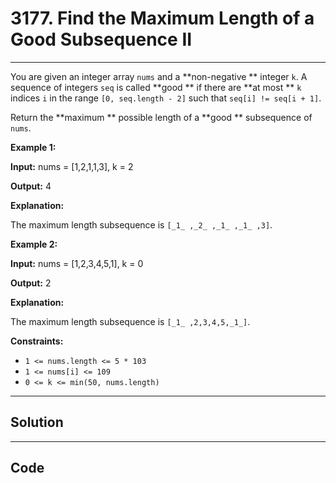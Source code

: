 # 3177. Find the Maximum Length of a Good Subsequence II

---

You are given an integer array `nums` and a **non-negative ** integer `k`. A sequence of integers `seq` is called **good ** if there are **at most ** `k` indices `i` in the range `[0, seq.length - 2]` such that `seq[i] != seq[i + 1]`.

Return the **maximum ** possible length of a **good ** subsequence of `nums`.

 

**Example 1:**

**Input:** nums = [1,2,1,1,3], k = 2

**Output:** 4

**Explanation:**

The maximum length subsequence is `[_1_ ,_2_ ,_1_ ,_1_ ,3]`.

**Example 2:**

**Input:** nums = [1,2,3,4,5,1], k = 0

**Output:** 2

**Explanation:**

The maximum length subsequence is `[_1_ ,2,3,4,5,_1_]`.

 

**Constraints:**

  * `1 <= nums.length <= 5 * 103`
  * `1 <= nums[i] <= 109`
  * `0 <= k <= min(50, nums.length)`

---

## Solution



---

## Code
```python


```